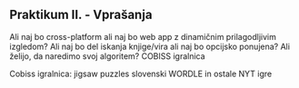 ## Praktikum II. - Vprašanja

Ali naj bo cross-platform ali naj bo web app z dinamičnim prilagodljivim izgledom?
Ali naj bo del iskanja knjige/vira ali naj bo opcijsko ponujena?
Ali želijo, da naredimo svoj algoritem?
COBISS igralnica

Cobiss igralnica:
jigsaw puzzles
slovenski WORDLE in ostale NYT igre
